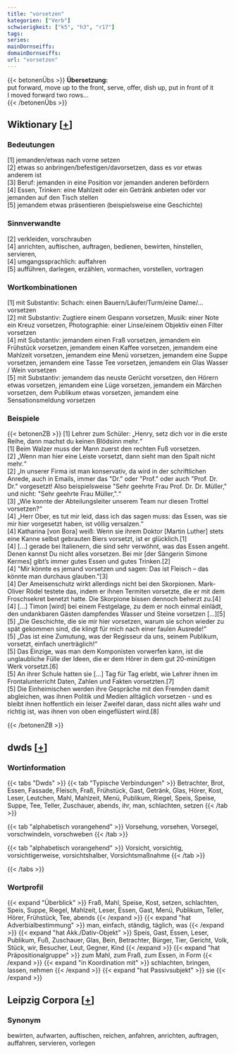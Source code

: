 ```yaml
---
title: "vorsetzen"
kategorien: ["Verb"]
schwierigkeit: ["k5", "h3", "r17"]
tags:
series:
mainDornseiffs:
domainDornseiffs:
url: "vorsetzen"
---
```


{{< betonenÜbs >}}
**Übersetzung:**  
put forward, move up to the front, serve, offer, dish up, put in front of  it  
I moved forward two rows...  
{{< /betonenÜbs >}}

## Wiktionary [[+](https://de.wiktionary.org/wiki/vorsetzen)]

### Bedeutungen
[1] jemanden/etwas nach vorne setzen  
[2] etwas so anbringen/befestigen/davorsetzen, dass es vor etwas anderem ist  
[3] Beruf: jemanden in eine Position vor jemanden anderen befördern  
[4] Essen, Trinken: eine Mahlzeit oder ein Getränk anbieten oder vor jemanden auf den Tisch stellen  
[5] jemandem etwas präsentieren (beispielsweise eine Geschichte)  

### Sinnverwandte
[2] verkleiden, vorschrauben  
[4] anrichten, auftischen, auftragen, bedienen, bewirten, hinstellen, servieren,  
[4] umgangssprachlich: auffahren  
[5] aufführen, darlegen, erzählen, vormachen, vorstellen, vortragen  

### Wortkombinationen
[1] mit Substantiv: Schach: einen Bauern/Läufer/Turm/eine Dame/… vorsetzen  
[2] mit Substantiv: Zugtiere einem Gespann vorsetzen, Musik: einer Note ein Kreuz vorsetzen, Photographie: einer Linse/einem Objektiv einen Filter vorsetzen  
[4] mit Substantiv: jemandem einen Fraß vorsetzen, jemandem ein Frühstück vorsetzen, jemandem einen Kaffee vorsetzen, jemandem eine Mahlzeit vorsetzen, jemandem eine Menü vorsetzen, jemandem eine Suppe vorsetzen, jemandem eine Tasse Tee vorsetzen, jemandem ein Glas Wasser / Wein vorsetzen  
[5] mit Substantiv: jemandem das neuste Gerücht vorsetzen, den Hörern etwas vorsetzen, jemandem eine Lüge vorsetzen, jemandem ein Märchen vorsetzen, dem Publikum etwas vorsetzen, jemandem eine Sensationsmeldung vorsetzen  

### Beispiele
{{< betonenZB >}}
[1] Lehrer zum Schüler: „Henry, setz dich vor in die erste Reihe, dann machst du keinen Blödsinn mehr.“  
[1] Beim Walzer muss der Mann zuerst den rechten Fuß vorsetzen.  
[2] „Wenn man hier eine Leiste vorsetzt, dann sieht man den Spalt nicht mehr.“  
[2] „In unserer Firma ist man konservativ, da wird in der schriftlichen Anrede, auch in Emails, immer das "Dr." oder "Prof." oder auch "Prof. Dr. Dr." vorgesetzt! Also beispielsweise "Sehr geehrte Frau Prof. Dr. Dr. Müller," und nicht: "Sehr geehrte Frau Müller,".“  
[3] „Wie konnte der Abteilungsleiter unserem Team nur diesen Trottel vorsetzen?“  
[4] „Herr Ober, es tut mir leid, dass ich das sagen muss: das Essen, was sie mir hier vorgesetzt haben, ist völlig versalzen.“  
[4] Katharina [von Bora] weiß: Wenn sie ihrem Doktor [Martin Luther] stets eine Kanne selbst gebrauten Biers vorsetzt, ist er glücklich.[1]  
[4] […] gerade bei Italienern, die sind sehr verwöhnt, was das Essen angeht. Denen kannst Du nicht alles vorsetzen. Bei mir [der Sängerin Simone Kermes] gibt’s immer gutes Essen und gutes Trinken.[2]  
[4] "Mir könnte es jemand vorsetzen und sagen: Das ist Fleisch – das könnte man durchaus glauben."[3]  
[4] Der Ameisenschutz wirkt allerdings nicht bei den Skorpionen. Mark-Oliver Rödel testete das, indem er ihnen Termiten vorsetzte, die er mit dem Froschsekret benetzt hatte. Die Skorpione bissen dennoch beherzt zu.[4]  
[4] […] Timon [wird] bei einem Festgelage, zu dem er noch einmal einlädt, den undankbaren Gästen dampfendes Wasser und Steine vorsetzen […][5]  
[5] „Die Geschichte, die sie mir hier vorsetzen, warum sie schon wieder zu spät gekommen sind, die klingt für mich nach einer faulen Ausrede!“  
[5] „Das ist eine Zumutung, was der Regisseur da uns, seinem Publikum, vorsetzt, einfach unerträglich!“  
[5] Das Einzige, was man dem Komponisten vorwerfen kann, ist die unglaubliche Fülle der Ideen, die er dem Hörer in dem gut 20-minütigen Werk vorsetzt.[6]  
[5] An ihrer Schule hatten sie […] Tag für Tag erlebt, wie Lehrer ihnen im Frontalunterricht Daten, Zahlen und Fakten vorsetzten.[7]  
[5] Die Einheimischen werden ihre Gespräche mit den Fremden damit abgleichen, was ihnen Politik und Medien alltäglich vorsetzen - und es bleibt ihnen hoffentlich ein leiser Zweifel daran, dass nicht alles wahr und richtig ist, was ihnen von oben eingeflüstert wird.[8]  

{{< /betonenZB >}}


## dwds [[+](https://www.dwds.de/wb/vorsetzen)]

### Wortinformation
{{< tabs "Dwds" >}}
{{< tab "Typische Verbindungen" >}}
Betrachter, Brot, Essen, Fassade, Fleisch, Fraß, Frühstück, Gast, Getränk, Glas, Hörer, Kost, Leser, Leutchen, Mahl, Mahlzeit, Menü, Publikum, Riegel, Speis, Speise, Suppe, Tee, Teller, Zuschauer, abends, ihr, man, schlachten, setzen
{{< /tab >}}

{{< tab "alphabetisch vorangehend" >}}
Vorsehung, vorsehen, Vorsegel, vorschwindeln, vorschweben
{{< /tab >}}

{{< tab "alphabetisch vorangehend" >}}
Vorsicht, vorsichtig, vorsichtigerweise, vorsichtshalber, Vorsichtsmaßnahme
{{< /tab >}}

{{< /tabs >}}

### Wortprofil
{{< expand "Überblick" >}} Fraß, Mahl, Speise, Kost, setzen, schlachten, Speis, Suppe, Riegel, Mahlzeit, Leser, Essen, Gast, Menü, Publikum, Teller, Hörer, Frühstück, Tee, abends {{< /expand >}}
{{< expand "hat Adverbialbestimmung" >}} man, einfach, ständig, täglich, was {{< /expand >}}
{{< expand "hat Akk./Dativ-Objekt" >}} Speis, Gast, Essen, Leser, Publikum, Fuß, Zuschauer, Glas, Bein, Betrachter, Bürger, Tier, Gericht, Volk, Stück, wir, Besucher, Leut, Gegner, Kind {{< /expand >}}
{{< expand "hat Präpositionalgruppe" >}} zum Mahl, zum Fraß, zum Essen, in Form {{< /expand >}}
{{< expand "in Koordination mit" >}} schlachten, bringen, lassen, nehmen {{< /expand >}}
{{< expand "hat Passivsubjekt" >}} sie {{< /expand >}}

## Leipzig Corpora [[+](https://corpora.uni-leipzig.de/en/res?word=vorsetzen&corpusId=deu_newscrawl-public_2018)]


### Synonym
bewirten, aufwarten, auftischen, reichen, anfahren, anrichten, auftragen, auffahren, servieren, vorlegen

